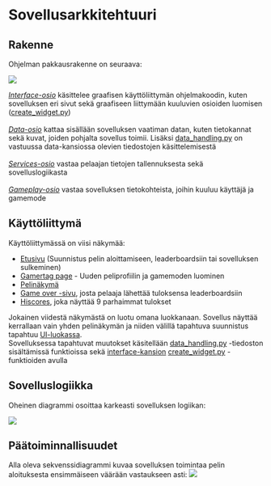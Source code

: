 # Sovellusarkkitehtuuri

## Rakenne

Ohjelman pakkausrakenne on seuraava:

<img src=https://github.com/anttinevalainen/ot-harjoitustyo/blob/main/dokumentaatio/logics.jpg>

*[Interface-osio](https://github.com/anttinevalainen/ot-harjoitustyo/tree/main/src/interface)* käsittelee graafisen käyttöliittymän ohjelmakoodin, kuten sovelluksen eri sivut sekä graafiseen liittymään kuuluvien osioiden luomisen ([create_widget.py](https://github.com/anttinevalainen/ot-harjoitustyo/blob/main/src/interface/create_widget.py)) \
\
*[Data-osio](https://github.com/anttinevalainen/ot-harjoitustyo/tree/main/src/data)* kattaa sisällään sovelluksen vaatiman datan, kuten tietokannat sekä kuvat, joiden pohjalta sovellus toimii. Lisäksi [data_handling.py](https://github.com/anttinevalainen/ot-harjoitustyo/blob/main/src/data/data_handling.py) on vastuussa data-kansiossa olevien tiedostojen käsittelemisestä \
\
*[Services-osio](https://github.com/anttinevalainen/ot-harjoitustyo/tree/main/src/services)* vastaa pelaajan tietojen tallennuksesta sekä sovelluslogiikasta \
\
*[Gameplay-osio](https://github.com/anttinevalainen/ot-harjoitustyo/tree/main/src/gameplay)* vastaa sovelluksen tietokohteista, joihin kuuluu käyttäjä ja gamemode


## Käyttöliittymä

Käyttöliittymässä on viisi näkymää:

- [Etusivu](https://github.com/anttinevalainen/ot-harjoitustyo/blob/main/src/interface/index.py) (Suunnistus pelin aloittamiseen, leaderboardsiin tai sovelluksen sulkeminen)
- [Gamertag page](https://github.com/anttinevalainen/ot-harjoitustyo/blob/main/src/interface/gamertag_input.py) - Uuden peliprofiilin ja gamemoden luominen
- [Pelinäkymä](https://github.com/anttinevalainen/ot-harjoitustyo/blob/main/src/interface/play.py)
- [Game over -sivu](https://github.com/anttinevalainen/ot-harjoitustyo/blob/main/src/interface/game_over.py), josta pelaaja lähettää tuloksensa leaderboardsiin
- [Hiscores](https://github.com/anttinevalainen/ot-harjoitustyo/blob/main/src/interface/hiscores.py), joka näyttää 9 parhaimmat tulokset

Jokainen viidestä näkymästä on luotu omana luokkanaan. Sovellus näyttää kerrallaan vain yhden pelinäkymän ja niiden välillä tapahtuva suunnistus tapahtuu [UI-luokassa](https://github.com/anttinevalainen/ot-harjoitustyo/blob/main/src/interface/ui.py).\
Sovelluksessa tapahtuvat muutokset käsitellään [data_handling.py](https://github.com/anttinevalainen/ot-harjoitustyo/blob/main/src/data/data_handling.py) -tiedoston sisältämissä funktioissa sekä [interface-kansion](https://github.com/anttinevalainen/ot-harjoitustyo/tree/main/src/interface) [create_widget.py](https://github.com/anttinevalainen/ot-harjoitustyo/blob/main/src/interface/create_widget.py) -funktioiden avulla

## Sovelluslogiikka

Oheinen diagrammi osoittaa karkeasti sovelluksen logiikan:

<img src=https://github.com/anttinevalainen/ot-harjoitustyo/blob/main/dokumentaatio/packaging.jpg>

## Päätoiminnallisuudet

Alla oleva sekvenssidiagrammi kuvaa sovelluksen toimintaa pelin aloituksesta ensimmäiseen väärään vastaukseen asti:
<img src=https://github.com/anttinevalainen/ot-harjoitustyo/blob/main/dokumentaatio/sequential_diagram.jpg>
